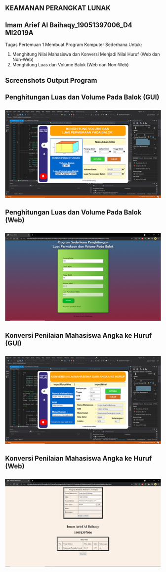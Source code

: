 **KEAMANAN PERANGKAT LUNAK**
---
Imam Arief Al Baihaqy_19051397006_D4 MI2019A
---
Tugas Pertemuan 1 Membuat Program Komputer Sederhana Untuk:
1. Menghitung Nilai Mahasiswa dan Konversi Menjadi Nilai Huruf (Web dan Non-Web)
2. Menghitung Luas dan Volume Balok (Web dan Non-Web)


## Screenshots Output Program


Penghitungan Luas dan Volume Pada Balok (GUI)
---
![Imam Arief Al Baihaqy](./screenshots/guiluasvolume.png 'Imam Arief Al Baihaqy')
---
Penghitungan Luas dan Volume Pada Balok (Web)
---
![Imam Arief Al Baihaqy](./screenshots/webluasvolume.png 'Imam Arief Al Baihaqy')
---
Konversi Penilaian Mahasiswa Angka ke Huruf (GUI)
---
![Imam Arief Al Baihaqy](./screenshots/guipenilaian.png 'Imam Arief Al Baihaqy')
---
Konversi Penilaian Mahasiswa Angka ke Huruf (Web)
---
![Imam Arief Al Baihaqy](./screenshots/webpenilaian.png 'Imam Arief Al Baihaqy')
---
